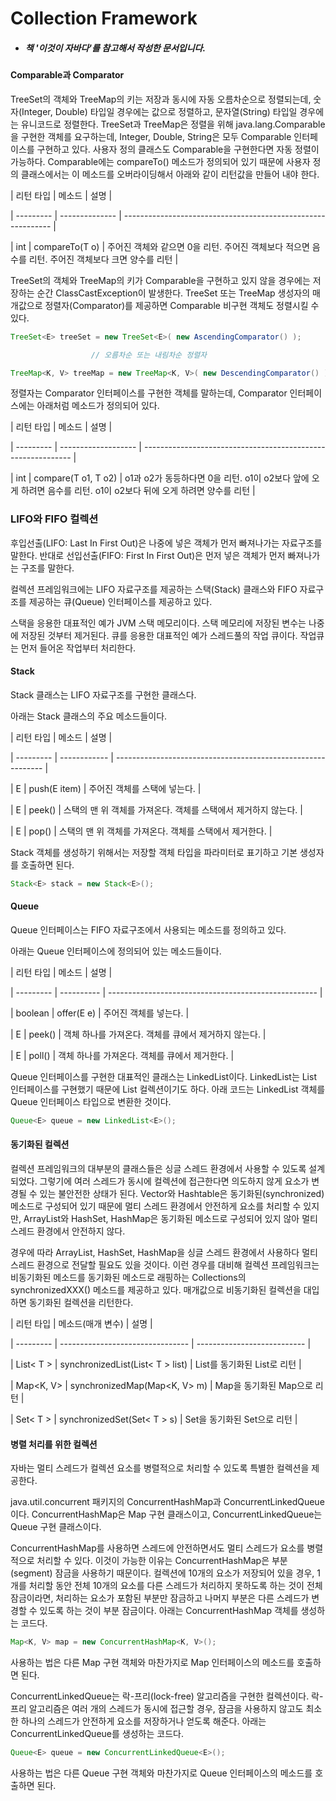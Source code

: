 # Collection Framework 

 

- ##### 책 '이것이 자바다'를 참고해서 작성한 문서입니다. 

 

 

 

#### Comparable과 Comparator 

TreeSet의 객체와 TreeMap의 키는 저장과 동시에 자동 오름차순으로 정렬되는데, 숫자(Integer, Double) 타입일 경우에는 값으로 정렬하고, 문자열(String) 타입일 경우에는 유니코드로 정렬한다. TreeSet과 TreeMap은 정렬을 위해 java.lang.Comparable을 구현한 객체를 요구하는데, Integer, Double, String은 모두 Comparable 인터페이스를 구현하고 있다. 사용자 정의 클래스도 Comparable을 구현한다면 자동 정렬이 가능하다. Comparable에는 compareTo() 메소드가 정의되어 있기 때문에 사용자 정의 클래스에서는 이 메소드를 오버라이딩해서 아래와 같이 리턴값을 만들어 내야 한다. 

| 리턴 타입 | 메소드         | 설명                                                         | 

| --------- | -------------- | ------------------------------------------------------------ | 

| int       | compareTo(T o) | 주어진 객체와 같으면 0을 리턴. 주어진 객체보다 적으면 음수를 리턴. 주어진 객체보다 크면 양수를 리턴 | 

 

TreeSet의 객체와 TreeMap의 키가 Comparable을 구현하고 있지 않을 경우에는 저장하는 순간 ClassCastException이 발생한다. TreeSet 또는 TreeMap 생성자의 매개값으로 정렬자(Comparator)를 제공하면 Comparable 비구현 객체도 정렬시킬 수 있다. 

```java
TreeSet<E> treeSet = new TreeSet<E>( new AscendingComparator() ); 

                  // 오름차순 또는 내림차순 정렬자 

TreeMap<K, V> treeMap = new TreeMap<K, V>( new DescendingComparator() ); 
```

정렬자는 Comparator 인터페이스를 구현한 객체를 말하는데, Comparator 인터페이스에는 아래처럼 메소드가 정의되어 있다. 

| 리턴 타입 | 메소드              | 설명                                                         | 

| --------- | ------------------- | ------------------------------------------------------------ | 

| int       | compare(T o1, T o2) | o1과 o2가 동등하다면 0을 리턴. o1이 o2보다 앞에 오게 하려면 음수를 리턴. o1이 o2보다 뒤에 오게 하려면 양수를 리턴 | 



### LIFO와 FIFO 컬렉션 

후입선출(LIFO: Last In First Out)은 나중에 넣은 객체가 먼저 빠져나가는 자료구조를 말한다. 반대로 선입선출(FIFO: First In First Out)은 먼저 넣은 객체가 먼저 빠져나가는 구조를 말한다. 

컬렉션 프레임워크에는 LIFO 자료구조를 제공하는 스택(Stack) 클래스와 FIFO 자료구조를 제공하는 큐(Queue) 인터페이스를 제공하고 있다. 

스택을 응용한 대표적인 예가 JVM 스택 메모리이다. 스택 메모리에 저장된 변수는 나중에 저장된 것부터 제거된다.   큐를 응용한 대표적인 예가 스레드풀의 작업 큐이다. 작업큐는 먼저 들어온 작업부터 처리한다. 



#### Stack 

Stack 클래스는 LIFO 자료구조를 구현한 클래스다. 

아래는 Stack 클래스의 주요 메소드들이다. 

| 리턴 타입 | 메소드       | 설명                                                         | 

| --------- | ------------ | ------------------------------------------------------------ | 

| E         | push(E item) | 주어진 객체를 스택에 넣는다.                                 | 

| E         | peek()       | 스택의 맨 위 객체를 가져온다. 객체를 스택에서 제거하지 않는다. | 

| E         | pop()        | 스택의 맨 위 객체를 가져온다. 객체를 스택에서 제거한다.      | 

 

Stack 객체를 생성하기 위해서는 저장할 객체 타입을 파라미터로 표기하고 기본 생성자를 호출하면 된다. 

```java
Stack<E> stack = new Stack<E>();
```

 

####  Queue 

Queue 인터페이스는 FIFO 자료구조에서 사용되는 메소드를 정의하고 있다. 

아래는 Queue 인터페이스에 정의되어 있는 메소드들이다. 

| 리턴 타입 | 메소드     | 설명                                                 | 

| --------- | ---------- | ---------------------------------------------------- | 

| boolean   | offer(E e) | 주어진 객체를 넣는다.                                | 

| E         | peek()     | 객체 하나를 가져온다. 객체를 큐에서 제거하지 않는다. | 

| E         | poll()     | 객체 하나를 가져온다. 객체를 큐에서 제거한다.        | 

 

Queue 인터페이스를 구현한 대표적인 클래스는 LinkedList이다. LinkedList는 List 인터페이스를 구현했기 때문에  List 컬렉션이기도 하다.  아래 코드는 LinkedList 객체를 Queue 인터페이스 타입으로 변환한 것이다. 

```java
Queue<E> queue = new LinkedList<E>(); 
```



#### 동기화된 컬렉션 

컬렉션 프레임워크의 대부분의 클래스들은 싱글 스레드 환경에서 사용할 수 있도록 설계되었다. 그렇기에 여러 스레드가 동시에 컬렉션에 접근한다면 의도하지 않게 요소가 변경될 수 있는 불안전한 상태가 된다. Vector와 Hashtable은 동기화된(synchronized) 메소드로 구성되어 있기 때문에 멀티 스레드 환경에서 안전하게 요소를 처리할 수 있지만, ArrayList와 HashSet, HashMap은 동기화된 메소드로 구성되어 있지 않아 멀티 스레드 환경에서 안전하지 않다. 

경우에 따라 ArrayList, HashSet, HashMap을 싱글 스레드 환경에서 사용하다 멀티 스레드 환경으로 전달할 필요도 있을 것이다. 이런 경우를 대비해 컬렉션 프레임워크는 비동기화된 메소드를 동기화된 메소드로 래핑하는 Collections의 synchronizedXXX() 메소드를 제공하고 있다. 매개값으로 비동기화된 컬렉션을 대입하면 동기화된 컬렉션을 리턴한다. 

| 리턴 타입 | 메소드(매개 변수)                | 설명                        | 

| --------- | -------------------------------- | --------------------------- | 

| List< T > | synchronizedList(List< T > list) | List를 동기화된 List로 리턴 | 

| Map<K, V> | synchronizedMap(Map<K, V> m)     | Map을 동기화된 Map으로 리턴 | 

| Set< T >  | synchronizedSet(Set< T > s)      | Set을 동기화된 Set으로 리턴 | 



#### 병렬 처리를 위한 컬렉션 

자바는 멀티 스레드가 컬렉션 요소를 병렬적으로 처리할 수 있도록 특별한 컬렉션을 제공한다. 

java.util.concurrent 패키지의 ConcurrentHashMap과 ConcurrentLinkedQueue이다. ConcurrentHashMap은 Map 구현 클래스이고, ConcurrentLinkedQueue는 Queue 구현 클래스이다. 

ConcurrentHashMap를 사용하면 스레드에 안전하면서도 멀티 스레드가 요소를 병렬적으로 처리할 수 있다. 이것이 가능한 이유는 ConcurrentHashMap은 부분(segment) 잠금을 사용하기 때문이다. 컬렉션에 10개의 요소가 저장되어 있을 경우, 1개를 처리할 동안 전체 10개의 요소를 다른 스레드가 처리하지 못하도록 하는 것이 전체 잠금이라면, 처리하는 요소가 포함된 부분만 잠금하고 나머지 부분은 다른 스레드가 변경할 수 있도록 하는 것이 부분 잠금이다. 아래는 ConcurrentHashMap 객체를 생성하는 코드다. 

```java
Map<K, V> map = new ConcurrentHashMap<K, V>(); 
```

사용하는 법은 다른 Map 구현 객체와 마찬가지로 Map 인터페이스의 메소드를 호출하면 된다. 

ConcurrentLinkedQueue는 락-프리(lock-free) 알고리즘을 구현한 컬렉션이다. 락-프리 알고리즘은 여러 개의 스레드가 동시에 접근할 경우, 잠금을 사용하지 않고도 최소한 하나의 스레드가 안전하게 요소를 저장하거나 얻도록 해준다. 아래는 ConcurrentLinkedQueue를 생성하는 코드다. 

```java
Queue<E> queue = new ConcurrentLinkedQueue<E>(); 
```

사용하는 법은 다른 Queue 구현 객체와 마찬가지로 Queue 인터페이스의 메소드를 호출하면 된다.